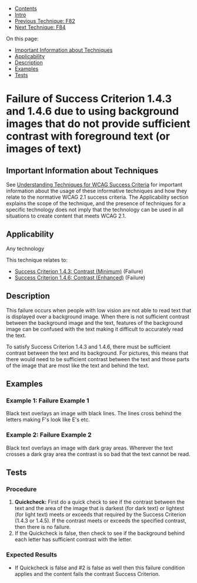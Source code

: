 -   [Contents](https://www.w3.org/WAI/WCAG21/Techniques/#techniques "Table of Contents")
-   [Intro](https://www.w3.org/WAI/WCAG21/Techniques/#introduction "Introduction to Techniques")
-   [Previous Technique: F82](F82)
-   [Next Technique: F84](F84)

On this page:

-   [Important Information about Techniques](#important-information)
-   [Applicability](#applicability)
-   [Description](#description)
-   [Examples](#examples)
-   [Tests](#tests)

Failure of Success Criterion 1.4.3 and 1.4.6 due to using background images that do not provide sufficient contrast with foreground text (or images of text)
============================================================================================================================================================

Important Information about Techniques
--------------------------------------

See [Understanding Techniques for WCAG Success Criteria](https://www.w3.org/WAI/WCAG21/Understanding/understanding-techniques) for important information about the usage of these informative techniques and how they relate to the normative WCAG 2.1 success criteria. The Applicability section explains the scope of the technique, and the presence of techniques for a specific technology does not imply that the technology can be used in all situations to create content that meets WCAG 2.1.

Applicability
-------------

Any technology

This technique relates to:

-   [Success Criterion 1.4.3: Contrast (Minimum)](https://www.w3.org/WAI/WCAG21/Understanding/contrast-minimum) (Failure)
-   [Success Criterion 1.4.6: Contrast (Enhanced)](https://www.w3.org/WAI/WCAG21/Understanding/contrast-enhanced) (Failure)

Description
-----------

This failure occurs when people with low vision are not able to read text that is displayed over a background image. When there is not sufficient contrast between the background image and the text, features of the background image can be confused with the text making it difficult to accurately read the text.

To satisfy Success Criterion 1.4.3 and 1.4.6, there must be sufficient contrast between the text and its background. For pictures, this means that there would need to be sufficient contrast between the text and those parts of the image that are most like the text and behind the text.

Examples
--------

### Example 1: Failure Example 1

Black text overlays an image with black lines. The lines cross behind the letters making F's look like E's etc.

### Example 2: Failure Example 2

Black text overlays an image with dark gray areas. Wherever the text crosses a dark gray area the contrast is so bad that the text cannot be read.

Tests
-----

### Procedure

1.  **Quickcheck:** First do a quick check to see if the contrast between the text and the area of the image that is darkest (for dark text) or lightest (for light text) meets or exceeds that required by the Success Criterion (1.4.3 or 1.4.5). If the contrast meets or exceeds the specified contrast, then there is no failure.
2.  If the Quickcheck is false, then check to see if the background behind each letter has sufficient contrast with the letter.

### Expected Results

-   If Quickcheck is false and \#2 is false as well then this failure condition applies and the content fails the contrast Success Criterion.

